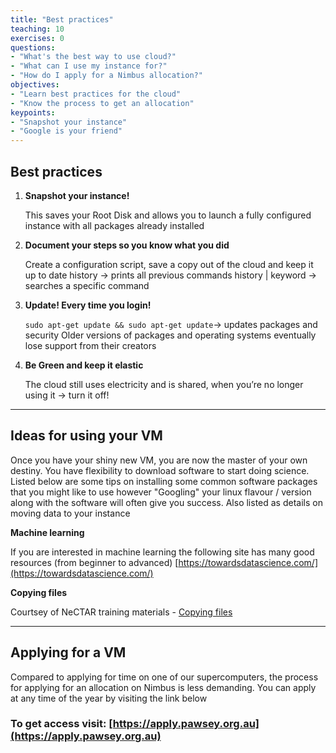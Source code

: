```yaml
---
title: "Best practices"
teaching: 10
exercises: 0
questions:
- "What's the best way to use cloud?"
- "What can I use my instance for?"
- "How do I apply for a Nimbus allocation?"
objectives:
- "Learn best practices for the cloud"
- "Know the process to get an allocation"
keypoints:
- "Snapshot your instance"
- "Google is your friend"
---
```


## Best practices





1. **Snapshot your instance!**

    This saves your Root Disk and allows you to launch a fully configured instance with all packages already installed

2. **Document your steps so you know what you did**

    Create a configuration script, save a copy out of the cloud and keep it up to date
    history -> prints all previous commands
    history  |  keyword -> searches a specific command

3. **Update! Every time you login!**

    ```sudo apt-get update && sudo apt-get update```-> updates packages and security
    Older versions of packages and operating systems eventually lose support from their creators

4.  **Be Green and keep it elastic**

    The cloud still uses electricity and is shared, when you’re no longer using it -> turn it off!

---

## Ideas for using your VM
Once you have your shiny new VM, you are now the master of your own destiny.  You have flexibility to download software to start doing science.  Listed below are some tips on installing some common software packages that you might like to use however "Googling" your linux flavour / version along with the software will often give you success.  Also listed as details on moving data to your instance



**Machine learning**

If you are interested in machine learning the following site has many good resources (from beginner to advanced) [https://towardsdatascience.com/](https://towardsdatascience.com/)



**Copying files**

Courtsey of NeCTAR training materials - [Copying files](http://training.nectar.org.au/package07/sections/copyFiles.html)


---

## Applying for a VM
Compared to applying for time on one of our supercomputers, the process for applying for an allocation on Nimbus is less demanding.  You can apply at any time of the year by visiting the link below

### To get access visit: [https://apply.pawsey.org.au](https://apply.pawsey.org.au) ###
